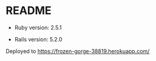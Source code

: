 # README

* Ruby version: 2.5.1

* Rails version: 5.2.0

Deployed to https://frozen-gorge-38819.herokuapp.com/
